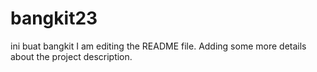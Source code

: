# bangkit23
ini buat bangkit
I am editing the README file. Adding some more details about the project description.
